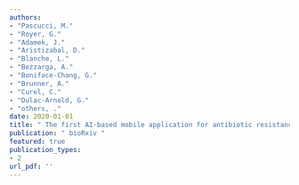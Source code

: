 ```yaml
---
authors: 
- "Pascucci, M."
- "Royer, G."
- "Adamek, J."
- "Aristizabal, D."
- "Blanche, L."
- "Bezzarga, A."
- "Boniface-Chang, G."
- "Brunner, A."
- "Curel, C."
- "Dulac-Arnold, G."
- "others, ."
date: 2020-01-01
title: " The first AI-based mobile application for antibiotic resistance testing "
publication: " bioRxiv "
featured: true
publication_types:
- 2
url_pdf: ''
---
```

